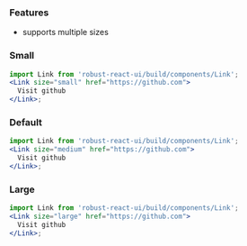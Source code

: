 ### Features

- supports multiple sizes

### Small

```jsx
import Link from 'robust-react-ui/build/components/Link';
<Link size="small" href="https://github.com">
  Visit github
</Link>;
```

### Default

```jsx
import Link from 'robust-react-ui/build/components/Link';
<Link size="medium" href="https://github.com">
  Visit github
</Link>;
```

### Large

```jsx
import Link from 'robust-react-ui/build/components/Link';
<Link size="large" href="https://github.com">
  Visit github
</Link>;
```
